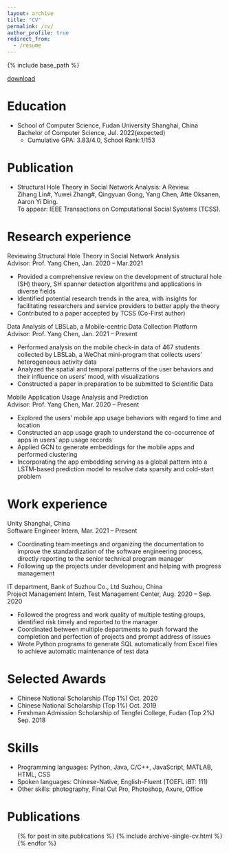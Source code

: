 ```yaml
---
layout: archive
title: "CV"
permalink: /cv/
author_profile: true
redirect_from:
  - /resume
---
```


{% include base_path %}

[download](https://evelyn0414.github.io/files/cv.pdf)

Education
======
* School of Computer Science, Fudan University	Shanghai, China<br>
  Bachelor of Computer Science, Jul. 2022(expected)
  * Cumulative GPA: 3.83/4.0, School Rank:1/153

Publication
======
* Structural Hole Theory in Social Network Analysis: A Review.<br>
  Zihang Lin#, Yuwei Zhang#, Qingyuan Gong, Yang Chen, Atte Oksanen, Aaron Yi Ding.<br>
  To appear: IEEE Transactions on Computational Social Systems (TCSS).

Research experience
======
Reviewing Structural Hole Theory in Social Network Analysis<br>
Advisor: Prof. Yang Chen,                              Jan. 2020 – Mar.2021 
* Provided a comprehensive review on the development of structural hole (SH) theory, SH spanner detection algorithms and applications in diverse fields
* Identified potential research trends in the area, with insights for facilitating researchers and service providers to better apply the theory
* Contributed to a paper accepted by TCSS (Co-First author) 

Data Analysis of LBSLab, a Mobile-centric Data Collection Platform<br>
Advisor: Prof. Yang Chen,	                              Jan. 2021 – Present
* Performed analysis on the mobile check-in data of 467 students collected by LBSLab, a WeChat mini-program that collects users’ heterogeneous activity data
* Analyzed the spatial and temporal patterns of the user behaviors and their influence on users’ mood, with visualizations
* Constructed a paper in preparation to be submitted to Scientific Data

Mobile Application Usage Analysis and Prediction<br>
Advisor: Prof. Yang Chen,	                              Mar. 2020 – Present
* Explored the users’ mobile app usage behaviors with regard to time and location
* Constructed an app usage graph to understand the co-occurrence of apps in users’ app usage records
* Applied GCN to generate embeddings for the mobile apps and performed clustering
* Incorporating the app embedding serving as a global pattern into a LSTM-based prediction model to resolve data sparsity and cold-start problem

Work experience
======
Unity	Shanghai, China<br>
Software Engineer Intern,	                              Mar. 2021 – Present 
* Coordinating team meetings and organizing the documentation to improve the standardization of the software engineering process, directly reporting to the senior technical program manager
* Following up the projects under development and helping with progress management

IT department, Bank of Suzhou Co., Ltd 	Suzhou, China<br>
Project Management Intern, Test Management Center,	      Aug. 2020 – Sep. 2020 
* Followed the progress and work quality of multiple testing groups, identified risk timely and reported to the manager
* Coordinated between multiple departments to push forward the completion and perfection of projects and prompt address of issues
* Wrote Python programs to generate SQL automatically from Excel files to achieve automatic maintenance of test data

Selected Awards	
======
* Chinese National Scholarship (Top 1%) 	                            Oct. 2020
* Chinese National Scholarship (Top 1%) 	                            Oct. 2019
* Freshman Admission Scholarship of Tengfei College, Fudan (Top 2%) 	Sep. 2018
  
Skills
======
* Programming languages: Python, Java, C/C++, JavaScript, MATLAB, HTML, CSS
* Spoken languages: Chinese-Native, English-Fluent (TOEFL iBT: 111)
* Other skills: photography, Final Cut Pro, Photoshop, Axure, Office

Publications
======
  <ul>{% for post in site.publications %}
    {% include archive-single-cv.html %}
  {% endfor %}</ul>
